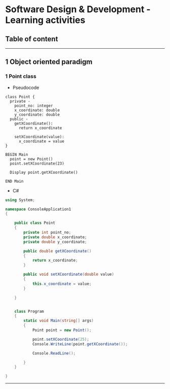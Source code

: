 ﻿# Software Design & Development - Learning activities

## Table of content


___
## 1 Object oriented paradigm

### 1 Point class

* Pseudocode

```
class Point {
  private -
    point_no: integer
    x_coordinate: double
    y_coordinate: double
  public -
    getXCoordinate():
      return x_coordinate
    
    setXCoordinate(value):
      x_coordinate = value
}

BEGIN Main
  point = new Point()
  point.setXCoordinate(23)

  Display point.getXCoordinate()

END Main

```

* C#

```cs
using System;

namespace ConsoleApplication1
{

    public class Point
    {
        private int point_no;
        private double x_coordinate;
        private double y_coordinate;

        public double getXCoordinate()
        {
            return x_coordinate;
        }

        public void setXCoordinate(double value)
        {
            this.x_coordinate = value;
        }

    }


    class Program
    {
        static void Main(string[] args)
        {
            Point point = new Point();

            point.setXCoordinate(25);
            Console.WriteLine(point.getXCoordinate());

            Console.ReadLine();

        }
    }

}

```




___
